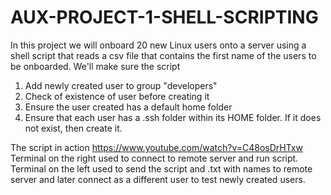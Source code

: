 # AUX-PROJECT-1-SHELL-SCRIPTING

In this project we will onboard 20 new Linux users onto a server using a shell script that reads a csv file that contains the first name of the users to be onboarded.
We'll make sure the script
1. Add newly created user to group "developers"
2. Check of existence of user before creating it
3. Ensure the user created has a default home folder
4. Ensure that each user has a .ssh folder within its HOME folder. If it does not exist, then create it.


The script in action https://www.youtube.com/watch?v=C48osDrHTxw Terminal on the right used to connect to remote server and run script. Terminal on the left used to send the script and .txt with names to remote server and later connect as a different user to test newly created users.
